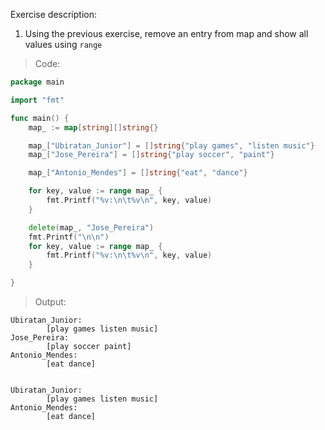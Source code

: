 Exercise description:

1. Using the previous exercise, remove an entry from map and show all values using `range`

> Code:
```go
package main

import "fmt"

func main() {
	map_ := map[string][]string{}

	map_["Ubiratan_Junior"] = []string{"play games", "listen music"}
	map_["Jose_Pereira"] = []string{"play soccer", "paint"}

	map_["Antonio_Mendes"] = []string{"eat", "dance"}

	for key, value := range map_ {
		fmt.Printf("%v:\n\t%v\n", key, value)
	}

	delete(map_, "Jose_Pereira")
	fmt.Printf("\n\n")
	for key, value := range map_ {
		fmt.Printf("%v:\n\t%v\n", key, value)
	}

}

```

> Output:
```console
Ubiratan_Junior:
        [play games listen music]
Jose_Pereira:
        [play soccer paint]
Antonio_Mendes:
        [eat dance]


Ubiratan_Junior:
        [play games listen music]
Antonio_Mendes:
        [eat dance]
```